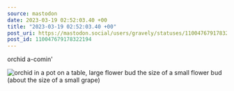 ```yaml
---
source: mastodon
date: 2023-03-19 02:52:03.40 +00
title: "2023-03-19 02:52:03.40 +00"
post_uri: https://mastodon.social/users/gravely/statuses/110047679178322194
post_id: 110047679178322194
---
```

orchid a-comin'


![orchid in a pot on a table, large flower bud the size of a small flower bud (about the size of a small grape)](/images/110047678911815433.jpeg)

